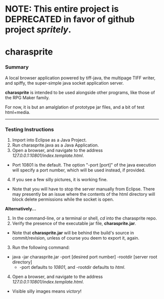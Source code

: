 # NOTE: This entire project is DEPRECATED in favor of github project _spritely_.
charasprite
===========

### Summary

A local browser application powered by tiff-java, the multipage TIFF writer, and spiffy, the super-simple java socket application server.

**charasprite** is intended to be used alongside other programs, like those of the RPG Maker family.

For now, it is but an amalglation of prototype jar files, and a bit of test html+media.

___
### Testing Instructions

1. Import into Eclipse as a Java Project.
2. Run charasprite.java as a Java Application.
3. Open a browser, and navigate to the address _127.0.0.1:10801/index.template.html_.
  * Port 10801 is the default.  The option "-port [port]" of the java execution will specify a port number, which will be used instead, if provided.
4. If you see a few silly pictures, it is working fine.
  * Note that you will have to stop the server manually from Eclipse.  There may presently be an issue where the contents of the html directory will block delete permissions while the socket is open.

**Alternatively...**

1. In the command-line, or a terminal or shell, _cd_ into the charasprite repo.
2. Verify the presence of the executable jar file, **charasprite.jar**.
  * Note that **charasprite.jar** will be behind the build's source in commit/revision, unless of course you deem to export it, again.
3. Run the following command:
  * java -jar charasprite.jar -port [desired port number] -rootdir [server root directory]
    * -port defaults to _10801_, and -rootdir defaults to _html_.
4. Open a browser, and navigate to the address _127.0.0.1:10801/index.template.html_.
  * Visible silly images means _victory_!
